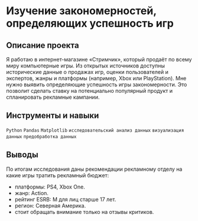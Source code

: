 # Изучение закономерностей, определяющих успешность игр

## Описание проекта
Я работаю в интернет-магазине «Стримчик», который продаёт по всему миру компьютерные игры. Из открытых источников доступны исторические данные о продажах игр, оценки пользователей и экспертов, жанры и платформы (например, Xbox или PlayStation). Мне нужно выявить определяющие успешность игры закономерности. Это позволит сделать ставку на потенциально популярный продукт и спланировать рекламные кампании.

## Инструменты и навыки
`Python` `Pandas` `Matplotlib` `исследовательский анализ данных` `визуализация данных` `предобработка данных`

## Выводы
По итогам исследования даны рекомендации рекламному отделу на какие игры тратить рекламный бюджет:
- платформы: PS4, Xbox One.
- жанр: Action.
- рейтинг ESRB: M для лиц старше 17 лет.
- регион: Северная Америка.
- стоит обращать внимание только на отзывы критиков.
